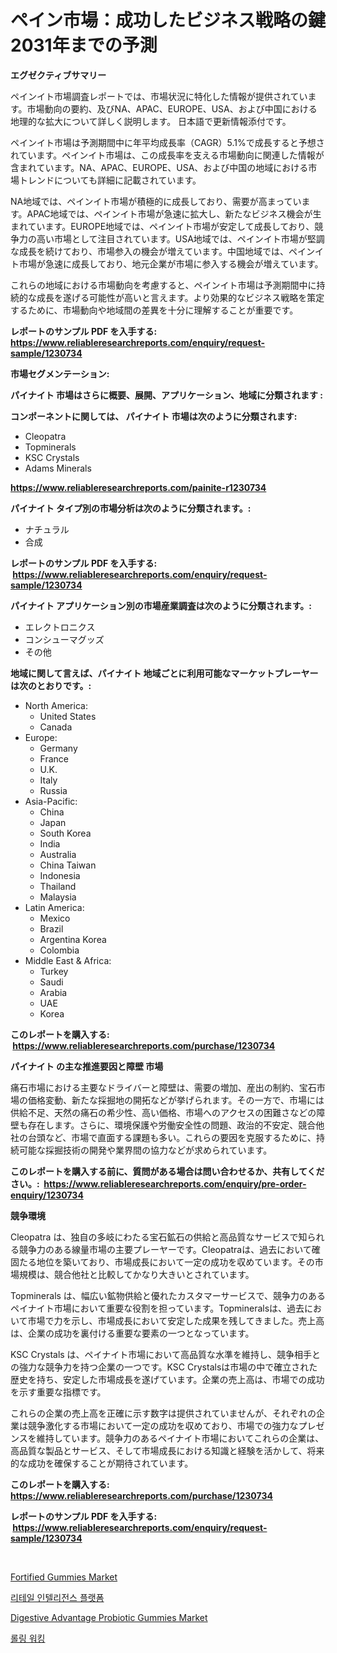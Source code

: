 <p><h1>ペイン市場：成功したビジネス戦略の鍵2031年までの予測</h1></p><p><strong>エグゼクティブサマリー</strong></p>
<p><p>ペインイト市場調査レポートでは、市場状況に特化した情報が提供されています。市場動向の要約、及びNA、APAC、EUROPE、USA、および中国における地理的な拡大について詳しく説明します。 日本語で更新情報添付です。</p><p>ペインイト市場は予測期間中に年平均成長率（CAGR）5.1%で成長すると予想されています。ペインイト市場は、この成長率を支える市場動向に関連した情報が含まれています。NA、APAC、EUROPE、USA、および中国の地域における市場トレンドについても詳細に記載されています。</p><p>NA地域では、ペインイト市場が積極的に成長しており、需要が高まっています。APAC地域では、ペインイト市場が急速に拡大し、新たなビジネス機会が生まれています。EUROPE地域では、ペインイト市場が安定して成長しており、競争力の高い市場として注目されています。USA地域では、ペインイト市場が堅調な成長を続けており、市場参入の機会が増えています。中国地域では、ペインイト市場が急速に成長しており、地元企業が市場に参入する機会が増えています。</p><p>これらの地域における市場動向を考慮すると、ペインイト市場は予測期間中に持続的な成長を遂げる可能性が高いと言えます。より効果的なビジネス戦略を策定するために、市場動向や地域間の差異を十分に理解することが重要です。</p></p>
<p><strong>レポートのサンプル PDF を入手する: <a href="https://www.reliableresearchreports.com/enquiry/request-sample/1230734">https://www.reliableresearchreports.com/enquiry/request-sample/1230734</a></strong></p>
<p><strong>市場セグメンテーション:</strong></p>
<p><strong> パイナイト 市場はさらに概要、展開、アプリケーション、地域に分類されます :</strong></p>
<p><strong>コンポーネントに関しては、 パイナイト 市場は次のように分類されます: &nbsp;</strong></p>
<p><ul><li>Cleopatra</li><li>Topminerals</li><li>KSC Crystals</li><li>Adams Minerals</li></ul></p>
<p><strong><a href="https://www.reliableresearchreports.com/painite-r1230734">https://www.reliableresearchreports.com/painite-r1230734</a></strong></p>
<p><strong> パイナイト タイプ別の市場分析は次のように分類されます。:</strong></p>
<p><ul><li>ナチュラル</li><li>合成</li></ul></p>
<p><strong>レポートのサンプル PDF を入手する: &nbsp;<a href="https://www.reliableresearchreports.com/enquiry/request-sample/1230734">https://www.reliableresearchreports.com/enquiry/request-sample/1230734</a></strong></p>
<p><strong> パイナイト アプリケーション別の市場産業調査は次のように分類されます。:</strong></p>
<p><ul><li>エレクトロニクス</li><li>コンシューマグッズ</li><li>その他</li></ul></p>
<p><strong>地域に関して言えば、パイナイト 地域ごとに利用可能なマーケットプレーヤーは次のとおりです。:</strong></p>
<p><ul>
    <li>
        North America:
        <ul>
            <li>United States</li>
            <li>Canada</li>
        </ul>
    </li>
    <li>
        Europe:
        <ul>
            <li>Germany</li>
            <li>France</li>
            <li>U.K.</li>
            <li>Italy</li>
            <li>Russia</li>
        </ul>
    </li>
    <li>
        Asia-Pacific:
        <ul>
            <li>China</li>
            <li>Japan</li>
            <li>South Korea</li>
            <li>India</li>
            <li>Australia</li>
            <li>China Taiwan</li>
            <li>Indonesia</li>
            <li>Thailand</li>
            <li>Malaysia</li>
        </ul>
    </li>
    <li>
        Latin America:
        <ul>
            <li>Mexico</li>
            <li>Brazil</li>
            <li>Argentina Korea</li>
            <li>Colombia</li>
        </ul>
    </li>
    <li>
        Middle East & Africa:
        <ul>
            <li>Turkey</li>
            <li>Saudi</li>
            <li>Arabia</li>
            <li>UAE</li>
            <li>Korea</li>
        </ul>
    </li>
    </ul></p>
<p><strong>このレポートを購入する: &nbsp;<a href="https://www.reliableresearchreports.com/purchase/1230734">https://www.reliableresearchreports.com/purchase/1230734</a></strong></p>
<p><strong>パイナイト の主な推進要因と障壁 市場</strong></p>
<p><p>痛石市場における主要なドライバーと障壁は、需要の増加、産出の制約、宝石市場の価格変動、新たな採掘地の開拓などが挙げられます。その一方で、市場には供給不足、天然の痛石の希少性、高い価格、市場へのアクセスの困難さなどの障壁も存在します。さらに、環境保護や労働安全性の問題、政治的不安定、競合他社の台頭など、市場で直面する課題も多い。これらの要因を克服するために、持続可能な採掘技術の開発や業界間の協力などが求められています。</p></p>
<p><strong>このレポートを購入する前に、質問がある場合は問い合わせるか、共有してください。:&nbsp; <a href="https://www.reliableresearchreports.com/enquiry/pre-order-enquiry/1230734">https://www.reliableresearchreports.com/enquiry/pre-order-enquiry/1230734</a></strong></p>
<p><strong>競争環境</strong></p>
<p><p>Cleopatra は、独自の多岐にわたる宝石鉱石の供給と高品質なサービスで知られる競争力のある線量市場の主要プレーヤーです。Cleopatraは、過去において確固たる地位を築いており、市場成長において一定の成功を収めています。その市場規模は、競合他社と比較してかなり大きいとされています。</p><p>Topminerals は、幅広い鉱物供給と優れたカスタマーサービスで、競争力のあるペイナイト市場において重要な役割を担っています。Topmineralsは、過去において市場で力を示し、市場成長において安定した成果を残してきました。売上高は、企業の成功を裏付ける重要な要素の一つとなっています。</p><p>KSC Crystals は、ペイナイト市場において高品質な水準を維持し、競争相手との強力な競争力を持つ企業の一つです。KSC Crystalsは市場の中で確立された歴史を持ち、安定した市場成長を遂げています。企業の売上高は、市場での成功を示す重要な指標です。</p><p>これらの企業の売上高を正確に示す数字は提供されていませんが、それぞれの企業は競争激化する市場において一定の成功を収めており、市場での強力なプレゼンスを維持しています。競争力のあるペイナイト市場においてこれらの企業は、高品質な製品とサービス、そして市場成長における知識と経験を活かして、将来的な成功を確保することが期待されています。</p></p>
<p><strong>このレポートを購入する: &nbsp; <a href="https://www.reliableresearchreports.com/purchase/1230734">https://www.reliableresearchreports.com/purchase/1230734</a></strong></p>
<p><strong>レポートのサンプル PDF を入手する: &nbsp;<a href="https://www.reliableresearchreports.com/enquiry/request-sample/1230734">https://www.reliableresearchreports.com/enquiry/request-sample/1230734</a></strong><strong></strong></p>
<p>&nbsp;</p>
<p><p><a href="https://www.linkedin.com/pulse/fortified-gummies-market-insight-trends-growth-forecasted-from-axfzf?trackingId=AbUhr23RqBcVvYChd6%2Fz0A%3D%3D">Fortified Gummies Market</a></p><p><a href="https://medium.com/@kennyaniel5/%EC%86%8C%EB%A7%A4-%EC%9D%B8%ED%85%94%EB%A6%AC%EC%A0%84%EC%8A%A4-%ED%94%8C%EB%9E%AB%ED%8F%BC-%EC%8B%9C%EC%9E%A5-%EC%A0%95%EB%B3%B4-%EC%8B%9C%EC%9E%A5-%EB%8F%99%ED%96%A5-%EC%84%B1%EC%9E%A5-2024%EB%85%84%EB%B6%80%ED%84%B0-2031%EB%85%84%EA%B9%8C%EC%A7%80-%EC%98%88%EC%B8%A1%EB%90%9C-%ED%8A%B8%EB%A0%8C%EB%93%9C-60c2fbf4adcc">리테일 인텔리전스 플랫폼</a></p><p><a href="https://www.linkedin.com/pulse/digestive-advantage-probiotic-gummies-market-insights-cagr-trends-folof?trackingId=9WRf0alPOYc3T60zYphm7w%3D%3D">Digestive Advantage Probiotic Gummies Market</a></p><p><a href="https://medium.com/@justynwelch/%EB%A1%A4%EB%A7%81-%EC%9B%8C%ED%82%B9-%EB%A7%88%EC%BC%93-2031%EB%85%84%EA%B9%8C%EC%A7%80%EC%9D%98-%EB%8F%99%ED%96%A5-%EC%98%88%EC%B8%A1-%EB%B0%8F-%EA%B2%BD%EC%9F%81-%EB%B6%84%EC%84%9D-762845343672">롤링 워킹</a></p></p>